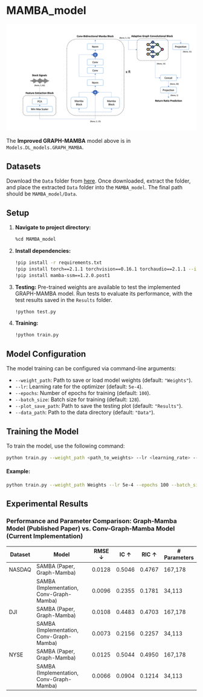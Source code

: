 # MAMBA_model
![Description of PDF](./Images/conv-mamba.png)

The <strong>Improved GRAPH-MAMBA</strong> model above is in <code>Models.DL_models.GRAPH_MAMBA</code>. 

## Datasets

Download the `Data` folder from [here](https://drive.google.com/drive/folders/1OK8g1Ov-uNpt92S2xVsdZ6vFbvhvZGD_?usp=sharing). Once downloaded, extract the folder, and place the extracted `Data` folder into the `MAMBA_model`. The final path should be `MAMBA_model/Data`.

## Setup

1. **Navigate to project directory:**
   ```bash
   %cd MAMBA_model
   ```

2. **Install dependencies:**
   ```bash
   !pip install -r requirements.txt
   !pip install torch==2.1.1 torchvision==0.16.1 torchaudio==2.1.1 --index-url https://download.pytorch.org/whl/cu118
   !pip install mamba-ssm==1.2.0.post1
   ```
3. **Testing:** 
   Pre-trained weights are available to test the implemented GRAPH-MAMBA model. Run tests to evaluate its performance, with the test results saved in the `Results` folder.
    ```bash
    !python test.py
    ```
4. **Training:**
    ```bash
    !python train.py
    ```

## Model Configuration

The model training can be configured via command-line arguments:

- `--weight_path`: Path to save or load model weights (default: `"Weights"`).
- `--lr`: Learning rate for the optimizer (default: `5e-4`).
- `--epochs`: Number of epochs for training (default: `100`).
- `--batch_size`: Batch size for training (default: `128`).
- `--plot_save_path`: Path to save the testing plot (default: `"Results"`).
- `--data_path`: Path to the data directory (default: `"Data"`).

## Training the Model

To train the model, use the following command:

```bash
python train.py --weight_path <path_to_weights> --lr <learning_rate> --epochs <num_epochs> --batch_size <batch_size> --plot_save_path <plot_save_path> --data_path <data_path>
```

#### Example:

```bash
python train.py --weight_path Weights --lr 5e-4 --epochs 100 --batch_size 128 --plot_save_path Results --data_path Data
```

## Experimental Results
### Performance and Parameter Comparison: Graph-Mamba Model (Published Paper) vs. Conv-Graph-Mamba Model (Current Implementation)

| **Dataset** | **Model**                                   | **RMSE ↓** | **IC ↑** | **RIC ↑** | **# Parameters** |
|-------------|--------------------------------------------|------------|----------|-----------|-------------------|
| NASDAQ      | SAMBA (Paper, Graph-Mamba)                 | 0.0128     | 0.5046   | 0.4767    | 167,178           |
|             | SAMBA (Implementation, Conv-Graph-Mamba)   | 0.0096     | 0.2355   | 0.1781    | 34,113            |
| DJI         | SAMBA (Paper, Graph-Mamba)                 | 0.0108     | 0.4483   | 0.4703    | 167,178           |
|             | SAMBA (Implementation, Conv-Graph-Mamba)   | 0.0073     | 0.2156   | 0.2257    | 34,113            |
| NYSE        | SAMBA (Paper, Graph-Mamba)                 | 0.0125     | 0.5044   | 0.4950    | 167,178           |
|             | SAMBA (Implementation, Conv-Graph-Mamba)   |  0.0066    | 0.0904   | 0.1214    | 34,113            |

















